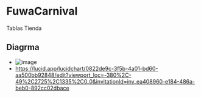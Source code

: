 # FuwaCarnival
Tablas Tienda
## Diagrma
- ![image](https://github.com/user-attachments/assets/7d6e1bef-7678-4fb7-a96a-b7d3571489aa)
- https://lucid.app/lucidchart/0822de9c-3f5b-4a01-bd60-aa500bb92848/edit?viewport_loc=-380%2C-49%2C2725%2C1335%2C0_0&invitationId=inv_ea408960-e184-486a-beb0-892cc02dbace
